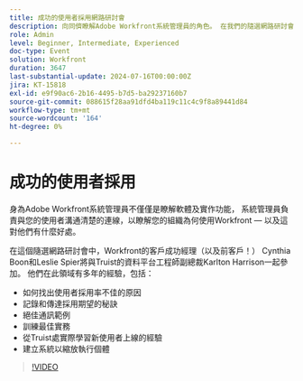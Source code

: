 ```yaml
---
title: 成功的使用者採用網路研討會
description: 向同儕瞭解Adobe Workfront系統管理員的角色。 在我們的隨選網路研討會中，從Truist探索改善使用者採用、有效溝通和真實世界深入解析的秘訣。
role: Admin
level: Beginner, Intermediate, Experienced
doc-type: Event
solution: Workfront
duration: 3647
last-substantial-update: 2024-07-16T00:00:00Z
jira: KT-15818
exl-id: e9f90ac6-2b16-4495-b7d5-ba29237160b7
source-git-commit: 088615f28aa91dfd4ba119c11c4c9f8a89441d84
workflow-type: tm+mt
source-wordcount: '164'
ht-degree: 0%

---
```


# 成功的使用者採用

身為Adobe Workfront系統管理員不僅僅是瞭解軟體及實作功能， 系統管理員負責與您的使用者溝通清楚的連線，以瞭解您的組織為何使用Workfront — 以及這對他們有什麼好處。

在這個隨選網路研討會中，Workfront的客戶成功經理（以及前客戶！） Cynthia Boon和Leslie Spier將與Truist的資料平台工程師副總裁Karlton Harrison一起參加。 他們在此領域有多年的經驗，包括：

* 如何找出使用者採用率不佳的原因
* 記錄和傳達採用期望的秘訣
* 絕佳通訊範例
* 訓練最佳實務
* 從Truist處實際學習新使用者上線的經驗
* 建立系統以縮放執行個體

>[!VIDEO](https://video.tv.adobe.com/v/3431012/?learn=on)
